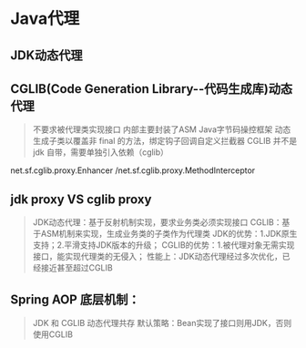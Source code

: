 # Java代理

## JDK动态代理

## CGLIB(Code Generation Library--代码生成库)动态代理
>不要求被代理类实现接口
>内部主要封装了ASM Java字节码操控框架
>动态生成子类以覆盖非 final 的方法，绑定钩子回调自定义拦截器
CGLIB 并不是 jdk 自带，需要单独引入依赖（cglib）


net.sf.cglib.proxy.Enhancer /net.sf.cglib.proxy.MethodInterceptor

## jdk proxy VS cglib proxy
>JDK动态代理：基于反射机制实现，要求业务类必须实现接口
>CGLIB：基于ASM机制来实现，生成业务类的子类作为代理类
>JDK的优势：1.JDK原生支持；2.平滑支持JDK版本的升级；
>CGLIB的优势：1.被代理对象无需实现接口，能实现代理类的无侵入；
>性能上：JDK动态代理经过多次优化，已经接近甚至超过CGLIB

## Spring AOP 底层机制：
>JDK 和 CGLIB 动态代理共存
>默认策略：Bean实现了接口则用JDK，否则使用CGLIB